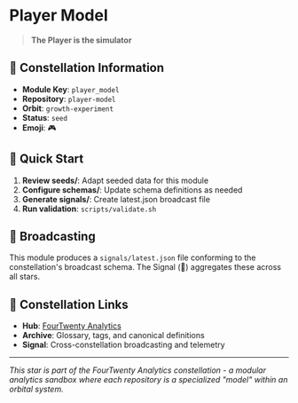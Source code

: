 # Player Model

> **The Player is the simulator**

## 🌌 Constellation Information

- **Module Key**: `player_model`  
- **Repository**: `player-model`
- **Orbit**: `growth-experiment`
- **Status**: `seed`
- **Emoji**: 🎮

## 🚀 Quick Start

1. **Review seeds/**: Adapt seeded data for this module
2. **Configure schemas/**: Update schema definitions as needed  
3. **Generate signals/**: Create latest.json broadcast file
4. **Run validation**: `scripts/validate.sh`

## 📡 Broadcasting

This module produces a `signals/latest.json` file conforming to the constellation's broadcast schema. The Signal (📡) aggregates these across all stars.

## 🔗 Constellation Links

- **Hub**: [FourTwenty Analytics](https://github.com/zbreeden/FourTwentyAnalytics)
- **Archive**: Glossary, tags, and canonical definitions
- **Signal**: Cross-constellation broadcasting and telemetry

---

*This star is part of the FourTwenty Analytics constellation - a modular analytics sandbox where each repository is a specialized "model" within an orbital system.*
